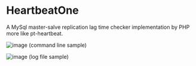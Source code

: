 # HeartbeatOne
A MySql master-salve replication lag time checker implementation by PHP more like pt-heartbeat.

![image](https://user-images.githubusercontent.com/11038908/112451930-0050c600-8d91-11eb-8e43-8e13fb217935.png)
(command line sample)

![image](https://user-images.githubusercontent.com/11038908/112453230-70138080-8d92-11eb-8f4e-d14633cd3ada.png)
(log file sample)





